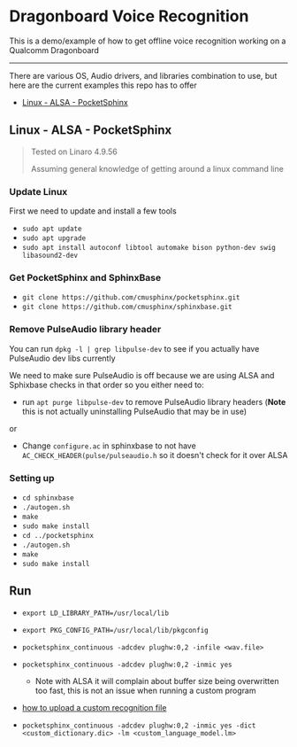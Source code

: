 # Dragonboard Voice Recognition

This is a demo/example of how to get offline voice recognition working on a Qualcomm Dragonboard

***

There are various OS, Audio drivers, and libraries combination to use, but here are the current examples this repo has to offer

- [Linux - ALSA - PocketSphinx](#linux---ALSA---PocketSphinx)

## Linux - ALSA - PocketSphinx

> Tested on Linaro 4.9.56
>
> Assuming general knowledge of getting around a linux command line

### Update Linux

First we need to update and install a few tools

- `sudo apt update`
- `sudo apt upgrade`
- `sudo apt install autoconf libtool automake bison python-dev swig libasound2-dev`

### Get PocketSphinx and SphinxBase

- `git clone https://github.com/cmusphinx/pocketsphinx.git`
- `git clone https://github.com/cmusphinx/sphinxbase.git`

### Remove PulseAudio library header

You can run `dpkg -l | grep libpulse-dev` to see if you actually have PulseAudio dev libs currently

We need to make sure PulseAudio is off because we are using ALSA and Sphixbase checks in that order so you either need to:

- run `apt purge libpulse-dev` to remove PulseAudio library headers (**Note** this is not actually uninstalling PulseAudio that may be in use)

or

- Change `configure.ac` in sphinxbase to not have `AC_CHECK_HEADER(pulse/pulseaudio.h` so it doesn't check for it over ALSA

### Setting up

- `cd sphinxbase`
- `./autogen.sh`
- `make`
- `sudo make install`
- `cd ../pocketsphinx`
- `./autogen.sh`
- `make`
- `sudo make install`

## Run

- `export LD_LIBRARY_PATH=/usr/local/lib`
- `export PKG_CONFIG_PATH=/usr/local/lib/pkgconfig`

- `pocketsphinx_continuous -adcdev plughw:0,2 -infile <wav.file>`
- `pocketsphinx_continuous -adcdev plughw:0,2 -inmic yes`
    - Note with ALSA it will complain about buffer size being overwritten too fast, this is not an issue when running a custom program

- [how to upload a custom recognition file](http://www.speech.cs.cmu.edu/tools/lmtool-new.html)
- `pocketsphinx_continuous -adcdev plughw:0,2 -inmic yes -dict <custom_dictionary.dic> -lm <custom_language_model.lm>`
